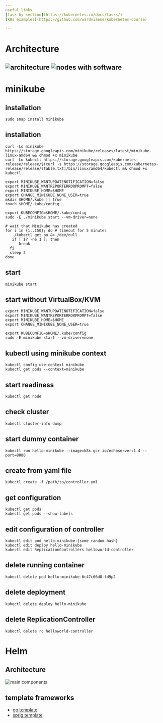 ```yaml
---
useful links
[task by section](https://kubernetes.io/docs/tasks/)
[k8s examples](https://github.com/wardviaene/kubernetes-course)

---
```

# Architecture
![architecture](https://i.postimg.cc/TwZs4CN0/k8s-architecture-overview.png)
![nodes with software](https://i.postimg.cc/QCHz6vqH/k8s-architecture.png)
---
# minikube
## installation
```
sudo snap install minikube
```
## installation
```
curl -Lo minikube https://storage.googleapis.com/minikube/releases/latest/minikube-linux-amd64 && chmod +x minikube
curl -Lo kubectl https://storage.googleapis.com/kubernetes-release/release/$(curl -s https://storage.googleapis.com/kubernetes-release/release/stable.txt)/bin/linux/amd64/kubectl && chmod +x kubectl

export MINIKUBE_WANTUPDATENOTIFICATION=false
export MINIKUBE_WANTREPORTERRORPROMPT=false
export MINIKUBE_HOME=$HOME
export CHANGE_MINIKUBE_NONE_USER=true
mkdir $HOME/.kube || true
touch $HOME/.kube/config

export KUBECONFIG=$HOME/.kube/config
sudo -E ./minikube start --vm-driver=none

# wait that Minikube has created
for i in {1..150}; do # timeout for 5 minutes
   ./kubectl get po &> /dev/null
   if [ $? -ne 1 ]; then
      break
  fi
  sleep 2
done
```
## start
```
minikube start
```
## start without VirtualBox/KVM
```
export MINIKUBE_WANTUPDATENOTIFICATION=false
export MINIKUBE_WANTREPORTERRORPROMPT=false
export MINIKUBE_HOME=$HOME
export CHANGE_MINIKUBE_NONE_USER=true

export KUBECONFIG=$HOME/.kube/config
sudo -E minikube start --vm-driver=none
```
## kubectl using minikube context
```
kubectl config use-context minikube
kubectl get pods --context=minikube
```
## start readiness
```
kubectl get node
```

## check cluster 
```
kubectl cluster-info dump
```

## start dummy container
```
kubectl run hello-minikube --image=k8s.gcr.io/echoserver:1.4 --port=8080
```
## create from yaml file
```
kubectl create -f /path/to/controller.yml
```

## get configuration 
```
kubectl get pods
kubectl get pods --show-labels
```

## edit configuration of controller
```
kubectl edit pod hello-minikube-{some random hash}
kubectl edit deploy hello-minikube
kubectl edit ReplicationControllers helloworld-controller
```
## delete running container
```
kubectl delete pod hello-minikube-6c47c66d8-td9p2
```

## delete deployment
```
kubectl delete deploy hello-minikube
```
## delete ReplicationController
```
kubectl delete rc helloworld-controller
```

# Helm
## Architecture
![main components](https://i.postimg.cc/gkBhFQHG/helm-architecture.png)

## template frameworks
* [go template](https://godoc.org/text/template)
* [sprig template](https://godoc.org/github.com/Masterminds/sprig)
